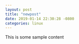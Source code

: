 ```yaml
---
layout: post
title: "newpost"
date: 2019-01-14 22:30:28 -0800
categories: linux
---
```


This is some sample content

